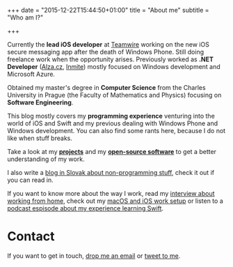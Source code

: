 +++
date = "2015-12-22T15:44:50+01:00"
title = "About me"
subtitle = "Who am I?"

+++

<div id="aboutme-section">

<p class="about-text">
<span class="fa fa-briefcase about-icon"></span>
Currently the <b>lead iOS developer</b> at <a href="https://www.teamwire.eu/">Teamwire</a> working on the new iOS secure messaging app after the death of Windows Phone. Still doing freelance work when the opportunity arises. Previously worked as <b>.NET Developer</b> (<a href="https://www.alza.cz">Alza.cz</a>, <a href="https://www.inmite.eu">Inmite</a>) mostly focused on Windows development and Microsoft Azure.
</p>

<p class="about-text">
<span class="fa fa-graduation-cap about-icon"></span>
Obtained my master's degree in <strong>Computer Science</strong> from the Charles University in Prague (the Faculty of Mathematics and Physics) focusing on <b>Software Engineering</b>.
</p>

<p class="about-text">
<span class="fa fa-code about-icon"></span>
This blog mostly covers my <b>programming experience</b> venturing into the world of iOS and Swift and my previous dealing with Windows Phone and Windows development. You can also find some rants here, because I do not like when stuff breaks. 
</p>

<p class="about-text">
<span class="fa fa-file-text-o about-icon"></span>
Take a look at my <strong><a href="/projects">projects</a></strong> and my <strong><a href="https://github.com/igorkulman">open-source software</a></strong>  to get a better understanding of my work.
</p>

<p class="about-text">
<span class="fa fa-globe about-icon"></span>
I also write a <a href="https://www.kulman.sk">blog in Slovak about non-programming stuff</a>, check it out if you can read in.
</p>

<p class="about-text">
<span class="fa fa-microphone about-icon"></span>
If you want to know more about the way I work, read my <a href="https://remotehabits.com/interview/interview-with-igor-kulman-a-software-engineer-building-ios-apps-remotely">interview about working from home</a>, check out my <a href="https://thesweetsetup.com/igor-kulmans-macos-iphone-and-watch-setup/">macOS and iOS work setup</a> or listen to a <a href="https://learnswift.fireside.fm/18">podcast espisode about my experience learning Swift</a>.
</p>

</div>

# Contact

If you want to get in touch, [drop me an email](mailto:igor@kulman.sk) or [tweet to me](https://www.twitter.com/igorkulman).
